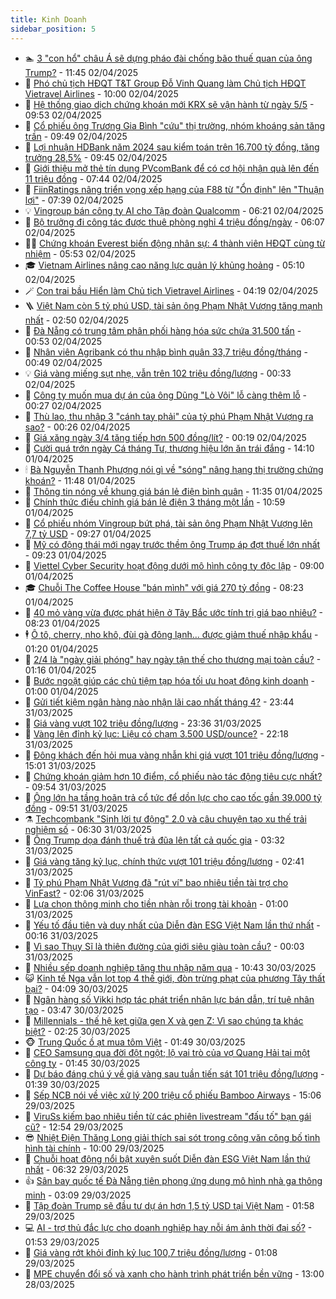 ```yaml
---
title: Kinh Doanh
sidebar_position: 5
---
```


<!-- dantri-kinh-doanh:START -->
- 🏊 [3 &quot;con hổ&quot; châu Á sẽ dựng pháo đài chống bão thuế quan của ông Trump?](https://dantri.com.vn/kinh-doanh/3-con-ho-chau-a-se-dung-phao-dai-chong-bao-thue-quan-cua-ong-trump-20250401230252369.htm) - 11:45 02/04/2025
- 🦆 [Phó chủ tịch HĐQT T&amp;T Group Đỗ Vinh Quang làm Chủ tịch HĐQT Vietravel Airlines](https://dantri.com.vn/kinh-doanh/pho-chu-tich-hdqt-tt-group-do-vinh-quang-lam-chu-tich-hdqt-vietravel-airlines-20250402145304852.htm) - 10:00 02/04/2025
- 🦄 [Hệ thống giao dịch chứng khoán mới KRX sẽ vận hành từ ngày 5/5](https://dantri.com.vn/kinh-doanh/he-thong-giao-dich-chung-khoan-moi-krx-se-van-hanh-tu-ngay-55-20250402165109180.htm) - 09:53 02/04/2025
- 🌝 [Cổ phiếu ông Trương Gia Bình &quot;cứu&quot; thị trường, nhóm khoáng sản tăng trần](https://dantri.com.vn/kinh-doanh/co-phieu-ong-truong-gia-binh-cuu-thi-truong-nhom-khoang-san-tang-tran-20250402162848148.htm) - 09:49 02/04/2025
- 💃 [Lợi nhuận HDBank năm 2024 sau kiểm toán trên 16.700 tỷ đồng, tăng trưởng 28,5%](https://dantri.com.vn/kinh-doanh/loi-nhuan-hdbank-nam-2024-sau-kiem-toan-tren-16700-ty-dong-tang-truong-285-20250402150511337.htm) - 09:45 02/04/2025
- 🦏 [Giới thiệu mở thẻ tín dụng PVcomBank để có cơ hội nhận quà lên đến 11 triệu đồng](https://dantri.com.vn/kinh-doanh/gioi-thieu-mo-the-tin-dung-pvcombank-de-co-co-hoi-nhan-qua-len-den-11-trieu-dong-20250402144131587.htm) - 07:44 02/04/2025
- 🦩 [FiinRatings nâng triển vọng xếp hạng của F88 từ &quot;Ổn định&quot; lên &quot;Thuận lợi&quot;](https://dantri.com.vn/kinh-doanh/fiinratings-nang-trien-vong-xep-hang-cua-f88-tu-on-dinh-len-thuan-loi-20250402140857056.htm) - 07:39 02/04/2025
- 💡 [Vingroup bán công ty AI cho Tập đoàn Qualcomm](https://dantri.com.vn/kinh-doanh/vingroup-ban-cong-ty-ai-cho-tap-doan-qualcomm-20250402094507522.htm) - 06:21 02/04/2025
- 🌊 [Bộ trưởng đi công tác được thuê phòng nghỉ 4 triệu đồng/ngày](https://dantri.com.vn/kinh-doanh/bo-truong-di-cong-tac-duoc-thue-phong-nghi-4-trieu-dongngay-20250402095303206.htm) - 06:07 02/04/2025
- 🧑‍💻 [Chứng khoán Everest biến động nhân sự: 4 thành viên HĐQT cùng từ nhiệm](https://dantri.com.vn/kinh-doanh/chung-khoan-everest-bien-dong-nhan-su-4-thanh-vien-hdqt-cung-tu-nhiem-20250402115730499.htm) - 05:53 02/04/2025
- 🎓 [Vietnam Airlines nâng cao năng lực quản lý khủng hoảng](https://dantri.com.vn/kinh-doanh/vietnam-airlines-nang-cao-nang-luc-quan-ly-khung-hoang-20250402114758972.htm) - 05:10 02/04/2025
- 🪄 [Con trai bầu Hiển làm Chủ tịch Vietravel Airlines](https://dantri.com.vn/kinh-doanh/con-trai-bau-hien-lam-chu-tich-vietravel-airlines-20250402110522755.htm) - 04:19 02/04/2025
- 🪜 [Việt Nam còn 5 tỷ phú USD, tài sản ông Phạm Nhật Vượng tăng mạnh nhất](https://dantri.com.vn/kinh-doanh/viet-nam-con-5-ty-phu-usd-tai-san-ong-pham-nhat-vuong-tang-manh-nhat-20250402094402343.htm) - 02:50 02/04/2025
- 🦄 [Đà Nẵng có trung tâm phân phối hàng hóa sức chứa 31.500 tấn](https://dantri.com.vn/kinh-doanh/da-nang-co-trung-tam-phan-phoi-hang-hoa-suc-chua-31500-tan-20250329175439892.htm) - 00:53 02/04/2025
- 💯 [Nhân viên Agribank có thu nhập bình quân 33,7 triệu đồng/tháng](https://dantri.com.vn/kinh-doanh/nhan-vien-agribank-co-thu-nhap-binh-quan-337-trieu-dongthang-20250401164053530.htm) - 00:49 02/04/2025
- 💡 [Giá vàng miếng sụt nhẹ, vẫn trên 102 triệu đồng/lượng](https://dantri.com.vn/kinh-doanh/gia-vang-mieng-sut-nhe-van-tren-102-trieu-dongluong-20250402033602300.htm) - 00:33 02/04/2025
- 🧰 [Công ty muốn mua dự án của ông Dũng &quot;Lò Vôi&quot; lỗ càng thêm lỗ](https://dantri.com.vn/kinh-doanh/cong-ty-muon-mua-du-an-cua-ong-dung-lo-voi-lo-cang-them-lo-20250402064232288.htm) - 00:27 02/04/2025
- 🎊 [Thù lao, thu nhập 3 &quot;cánh tay phải&quot; của tỷ phú Phạm Nhật Vượng ra sao?](https://dantri.com.vn/kinh-doanh/thu-lao-thu-nhap-3-canh-tay-phai-cua-ty-phu-pham-nhat-vuong-ra-sao-20250401202431688.htm) - 00:26 02/04/2025
- 🔭 [Giá xăng ngày 3/4 tăng tiếp hơn 500 đồng/lít?](https://dantri.com.vn/kinh-doanh/gia-xang-ngay-34-tang-tiep-hon-500-donglit-20250402001118454.htm) - 00:19 02/04/2025
- 💼 [Cười quá trớn ngày Cá tháng Tư, thương hiệu lớn ăn trái đắng](https://dantri.com.vn/kinh-doanh/cuoi-qua-tron-ngay-ca-thang-tu-thuong-hieu-lon-an-trai-dang-20250401201555395.htm) - 14:10 01/04/2025
- 🕯 [Bà Nguyễn Thanh Phượng nói gì về &quot;sóng&quot; nâng hạng thị trường chứng khoán?](https://dantri.com.vn/kinh-doanh/ba-nguyen-thanh-phuong-noi-gi-ve-song-nang-hang-thi-truong-chung-khoan-20250401182244619.htm) - 11:48 01/04/2025
- 🫣 [Thông tin nóng về khung giá bán lẻ điện bình quân](https://dantri.com.vn/kinh-doanh/thong-tin-nong-ve-khung-gia-ban-le-dien-binh-quan-20250401182918850.htm) - 11:35 01/04/2025
- 🤠 [Chính thức điều chỉnh giá bán lẻ điện 3 tháng một lần](https://dantri.com.vn/kinh-doanh/chinh-thuc-dieu-chinh-gia-ban-le-dien-3-thang-mot-lan-20250401174907946.htm) - 10:59 01/04/2025
- 🌈 [Cổ phiếu nhóm Vingroup bứt phá, tài sản ông Phạm Nhật Vượng lên 7,7 tỷ USD](https://dantri.com.vn/kinh-doanh/co-phieu-nhom-vingroup-but-pha-tai-san-ong-pham-nhat-vuong-len-77-ty-usd-20250401154806677.htm) - 09:27 01/04/2025
- 🦅 [Mỹ có động thái mới ngay trước thềm ông Trump áp đợt thuế lớn nhất](https://dantri.com.vn/kinh-doanh/my-co-dong-thai-moi-ngay-truoc-them-ong-trump-ap-dot-thue-lon-nhat-20250401155044104.htm) - 09:23 01/04/2025
- 🌁 [Viettel Cyber Security hoạt động dưới mô hình công ty độc lập](https://dantri.com.vn/kinh-doanh/viettel-cyber-security-hoat-dong-duoi-mo-hinh-cong-ty-doc-lap-20250401143939169.htm) - 09:00 01/04/2025
- 🎓 [Chuỗi The Coffee House &quot;bán mình&quot; với giá 270 tỷ đồng](https://dantri.com.vn/kinh-doanh/chuoi-the-coffee-house-ban-minh-voi-gia-270-ty-dong-20250401120313718.htm) - 08:23 01/04/2025
- 📝 [40 mỏ vàng vừa được phát hiện ở Tây Bắc ước tính trị giá bao nhiêu?](https://dantri.com.vn/kinh-doanh/40-mo-vang-vua-duoc-phat-hien-o-tay-bac-uoc-tinh-tri-gia-bao-nhieu-20250401111435796.htm) - 08:23 01/04/2025
- 🕴 [Ô tô, cherry, nho khô, đùi gà đông lạnh… được giảm thuế nhập khẩu](https://dantri.com.vn/kinh-doanh/o-to-cherry-nho-kho-dui-ga-dong-lanh-duoc-giam-thue-nhap-khau-20250401002114669.htm) - 01:20 01/04/2025
- 🧰 [2/4 là &quot;ngày giải phóng&quot; hay ngày tận thế cho thương mại toàn cầu?](https://dantri.com.vn/kinh-doanh/24-la-ngay-giai-phong-hay-ngay-tan-the-cho-thuong-mai-toan-cau-20250331234303547.htm) - 01:16 01/04/2025
- 🤖 [Bước ngoặt giúp các chủ tiệm tạp hóa tối ưu hoạt động kinh doanh](https://dantri.com.vn/kinh-doanh/buoc-ngoat-giup-cac-chu-tiem-tap-hoa-toi-uu-hoat-dong-kinh-doanh-20250331165800300.htm) - 01:00 01/04/2025
- 🤠 [Gửi tiết kiệm ngân hàng nào nhận lãi cao nhất tháng 4?](https://dantri.com.vn/kinh-doanh/gui-tiet-kiem-ngan-hang-nao-nhan-lai-cao-nhat-thang-4-20250401013801535.htm) - 23:44 31/03/2025
- 🌮 [Giá vàng vượt 102 triệu đồng/lượng](https://dantri.com.vn/kinh-doanh/gia-vang-vuot-102-trieu-dongluong-20250401011018525.htm) - 23:36 31/03/2025
- 🦄 [Vàng lên đỉnh kỷ lục: Liệu có chạm 3.500 USD/ounce?](https://dantri.com.vn/kinh-doanh/vang-len-dinh-ky-luc-lieu-co-cham-3500-usdounce-20250331212626482.htm) - 22:18 31/03/2025
- 👺 [Đông khách đến hỏi mua vàng nhẫn khi giá vượt 101 triệu đồng/lượng](https://dantri.com.vn/kinh-doanh/dong-khach-den-hoi-mua-vang-nhan-khi-gia-vuot-101-trieu-dongluong-20250331181643004.htm) - 15:01 31/03/2025
- 🤗 [Chứng khoán giảm hơn 10 điểm, cổ phiếu nào tác động tiêu cực nhất?](https://dantri.com.vn/kinh-doanh/chung-khoan-giam-hon-10-diem-co-phieu-nao-tac-dong-tieu-cuc-nhat-20250331164353436.htm) - 09:54 31/03/2025
- 💪 [Ông lớn hạ tầng hoãn trả cổ tức để dồn lực cho cao tốc gần 39.000 tỷ đồng](https://dantri.com.vn/kinh-doanh/ong-lon-ha-tang-hoan-tra-co-tuc-de-don-luc-cho-cao-toc-gan-39000-ty-dong-20250331090839225.htm) - 09:51 31/03/2025
- ⚗️ [Techcombank &quot;Sinh lời tự động&quot; 2.0 và câu chuyện tạo xu thế trải nghiệm số](https://dantri.com.vn/kinh-doanh/techcombank-sinh-loi-tu-dong-20-va-cau-chuyen-tao-xu-the-trai-nghiem-so-20250331115719710.htm) - 06:30 31/03/2025
- 🧠 [Ông Trump dọa đánh thuế trả đũa lên tất cả quốc gia](https://dantri.com.vn/kinh-doanh/ong-trump-doa-danh-thue-tra-dua-len-tat-ca-quoc-gia-20250331102721021.htm) - 03:32 31/03/2025
- 🗽 [Giá vàng tăng kỷ lục, chính thức vượt 101 triệu đồng/lượng](https://dantri.com.vn/kinh-doanh/gia-vang-tang-ky-luc-chinh-thuc-vuot-101-trieu-dongluong-20250331031713079.htm) - 02:41 31/03/2025
- 🫣 [Tỷ phú Phạm Nhật Vượng đã &quot;rút ví&quot; bao nhiêu tiền tài trợ cho VinFast?](https://dantri.com.vn/kinh-doanh/ty-phu-pham-nhat-vuong-da-rut-vi-bao-nhieu-tien-tai-tro-cho-vinfast-20250331085945674.htm) - 02:06 31/03/2025
- 🫣 [Lựa chọn thông minh cho tiền nhàn rỗi trong tài khoản](https://dantri.com.vn/kinh-doanh/lua-chon-thong-minh-cho-tien-nhan-roi-trong-tai-khoan-20250329161543574.htm) - 01:00 31/03/2025
- 🫣 [Yếu tố đầu tiên và duy nhất của Diễn đàn ESG Việt Nam lần thứ nhất](https://dantri.com.vn/kinh-doanh/yeu-to-dau-tien-va-duy-nhat-cua-dien-dan-esg-viet-nam-lan-thu-nhat-20241116162651985.htm) - 00:16 31/03/2025
- 💂 [Vì sao Thụy Sĩ là thiên đường của giới siêu giàu toàn cầu?](https://dantri.com.vn/kinh-doanh/vi-sao-thuy-si-la-thien-duong-cua-gioi-sieu-giau-toan-cau-20250328093058915.htm) - 00:03 31/03/2025
- 💫 [Nhiều sếp doanh nghiệp tăng thu nhập năm qua](https://dantri.com.vn/kinh-doanh/nhieu-sep-doanh-nghiep-tang-thu-nhap-nam-qua-20250330100936355.htm) - 10:43 30/03/2025
- 😺 [Kinh tế Nga vẫn lọt top 4 thế giới, đòn trừng phạt của phương Tây thất bại?](https://dantri.com.vn/kinh-doanh/kinh-te-nga-van-lot-top-4-the-gioi-don-trung-phat-cua-phuong-tay-that-bai-20250328172211453.htm) - 04:09 30/03/2025
- 🦆 [Ngân hàng số Vikki hợp tác phát triển nhân lực bán dẫn, trí tuệ nhân tạo](https://dantri.com.vn/kinh-doanh/ngan-hang-so-vikki-hop-tac-phat-trien-nhan-luc-ban-dan-tri-tue-nhan-tao-20250330104523921.htm) - 03:47 30/03/2025
- 👀 [Millennials - thế hệ kẹt giữa gen X và gen Z: Vì sao chúng ta khác biệt?](https://dantri.com.vn/kinh-doanh/millennials-the-he-ket-giua-gen-x-va-gen-z-vi-sao-chung-ta-khac-biet-20250327220859039.htm) - 02:25 30/03/2025
- 🐵 [Trung Quốc ồ ạt mua tôm Việt](https://dantri.com.vn/kinh-doanh/trung-quoc-o-at-mua-tom-viet-20250329212357454.htm) - 01:49 30/03/2025
- 🤖 [CEO Samsung qua đời đột ngột; lộ vai trò của vợ Quang Hải tại một công ty](https://dantri.com.vn/kinh-doanh/ceo-samsung-qua-doi-dot-ngot-lo-vai-tro-cua-vo-quang-hai-tai-mot-cong-ty-20250329221200098.htm) - 01:45 30/03/2025
- 💂 [Dự báo đáng chú ý về giá vàng sau tuần tiến sát 101 triệu đồng/lượng](https://dantri.com.vn/kinh-doanh/du-bao-dang-chu-y-ve-gia-vang-sau-tuan-tien-sat-101-trieu-dongluong-20250330000213634.htm) - 01:39 30/03/2025
- 🦆 [Sếp NCB nói về việc xử lý 200 triệu cổ phiếu Bamboo Airways](https://dantri.com.vn/kinh-doanh/sep-ncb-noi-ve-viec-xu-ly-200-trieu-co-phieu-bamboo-airways-20250329180727646.htm) - 15:06 29/03/2025
- 🦅 [ViruSs kiếm bao nhiêu tiền từ các phiên livestream &quot;đấu tố&quot; bạn gái cũ?](https://dantri.com.vn/kinh-doanh/viruss-kiem-bao-nhieu-tien-tu-cac-phien-livestream-dau-to-ban-gai-cu-20250329145528355.htm) - 12:54 29/03/2025
- 😎 [Nhiệt Điện Thăng Long giải thích sai sót trong công văn công bố tình hình tài chính](https://dantri.com.vn/kinh-doanh/nhiet-dien-thang-long-giai-thich-sai-sot-trong-cong-van-cong-bo-tinh-hinh-tai-chinh-20250329163444349.htm) - 10:00 29/03/2025
- 🐎 [Chuỗi hoạt động nổi bật xuyên suốt Diễn đàn ESG Việt Nam lần thứ nhất](https://dantri.com.vn/kinh-doanh/chuoi-hoat-dong-noi-bat-xuyen-suot-dien-dan-esg-viet-nam-lan-thu-nhat-20241117111639436.htm) - 06:32 29/03/2025
- 👍 [Sân bay quốc tế Đà Nẵng tiên phong ứng dụng mô hình nhà ga thông minh](https://dantri.com.vn/kinh-doanh/san-bay-quoc-te-da-nang-tien-phong-ung-dung-mo-hinh-nha-ga-thong-minh-20250329100953096.htm) - 03:09 29/03/2025
- 🦒 [Tập đoàn Trump sẽ đầu tư dự án hơn 1,5 tỷ USD tại Việt Nam](https://dantri.com.vn/kinh-doanh/tap-doan-trump-se-dau-tu-du-an-hon-15-ty-usd-tai-viet-nam-20250329001944584.htm) - 01:58 29/03/2025
- 💻 [AI - trợ thủ đắc lực cho doanh nghiệp hay nỗi ám ảnh thời đại số?](https://dantri.com.vn/kinh-doanh/ai-tro-thu-dac-luc-cho-doanh-nghiep-hay-noi-am-anh-thoi-dai-so-20250324223815049.htm) - 01:53 29/03/2025
- 👺 [Giá vàng rớt khỏi đỉnh kỷ lục 100,7 triệu đồng/lượng](https://dantri.com.vn/kinh-doanh/gia-vang-rot-khoi-dinh-ky-luc-1007-trieu-dongluong-20250328222439382.htm) - 01:08 29/03/2025
- 🧐 [MPE chuyển đổi số và xanh cho hành trình phát triển bền vững](https://dantri.com.vn/kinh-doanh/mpe-chuyen-doi-so-va-xanh-cho-hanh-trinh-phat-trien-ben-vung-20250328192012654.htm) - 13:00 28/03/2025<!-- dantri-kinh-doanh:END -->
